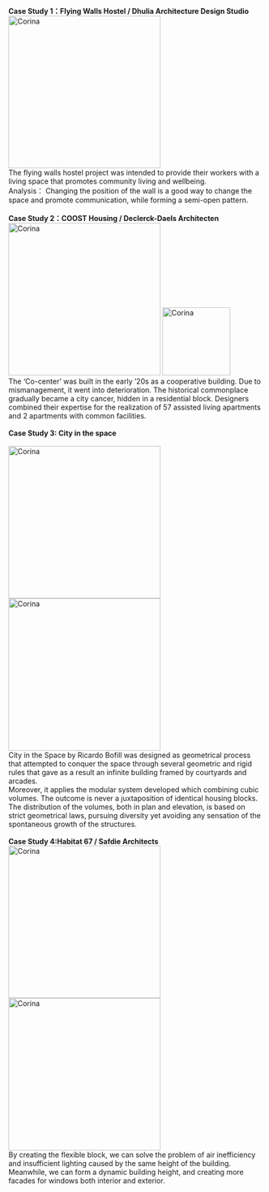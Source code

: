 **Case Study 1：Flying Walls Hostel / Dhulia Architecture Design Studio**
<br>
<img alt="Corina" src="https://github.com/steenblikrs/2021-Spring-Studio/blob/gh-pages/students/Corina/q.jpg?raw=true" width="300"><br>
The flying walls hostel project was intended to provide their workers with a living space that promotes community living and wellbeing. <br>
Analysis：
Changing the position of the wall is a good way to change the space and promote communication, while forming a semi-open pattern.
<br><br>
**Case Study 2：COOST Housing / Declerck-Daels Architecten**
<br><img alt="Corina" src="https://github.com/steenblikrs/2021-Spring-Studio/blob/gh-pages/students/Corina/y.jpg?raw=true" width="300">
<img alt="Corina" src="https://github.com/steenblikrs/2021-Spring-Studio/blob/gh-pages/students/Corina/u.jpg?raw=true" width="134">
<br>
The ‘Co-center’ was built in the early ’20s as a cooperative building. Due to mismanagement, it went into deterioration. The historical commonplace gradually became a city cancer, hidden in a residential block. Designers combined their expertise for the realization of 57 assisted living apartments and 2 apartments with common facilities.
<br><br>
**Case Study 3: City in the space** <br>
<br><img alt="Corina" src="https://github.com/steenblikrs/2021-Spring-Studio/blob/gh-pages/students/Corina/C1.jpg?raw=true" width="300">
<img alt="Corina" src="https://github.com/steenblikrs/2021-Spring-Studio/blob/gh-pages/students/Corina/C2.jpg?raw=true" width="300"><br>
City in the Space by Ricardo Bofill was designed as geometrical process that attempted to conquer the space through several geometric and rigid rules that gave as a result an infinite building framed by courtyards and arcades.<br>
Moreover, it applies the modular system developed which combining cubic volumes. The outcome is never a juxtaposition of identical housing blocks. The distribution of the volumes, both in plan and elevation, is based on strict geometrical laws, pursuing diversity yet avoiding any sensation of the spontaneous growth of the structures.
<br><br>
**Case Study 4:Habitat 67 / Safdie Architects**
<br><img alt="Corina" src="https://github.com/steenblikrs/2021-Spring-Studio/blob/gh-pages/students/Corina/R1.jpg?raw=true" width="300">
<img alt="Corina" src="https://github.com/steenblikrs/2021-Spring-Studio/blob/gh-pages/students/Corina/R2.jpg?raw=true" width="300"><br>
By creating the flexible block, we can solve the problem of air inefficiency and insufficient lighting caused by the same height of the building. Meanwhile, we can form a dynamic building height, and creating more facades for windows both interior and exterior.

